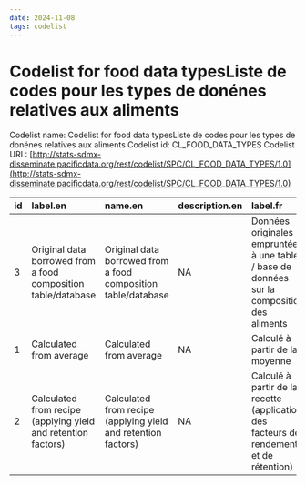 ```yaml
---
date: 2024-11-08
tags: codelist
---
```


# Codelist for food data typesListe de codes pour les types de donénes relatives aux aliments

Codelist name: Codelist for food data typesListe de codes pour les types de donénes relatives aux aliments
Codelist id: CL_FOOD_DATA_TYPES
Codelist URL: [http://stats-sdmx-disseminate.pacificdata.org/rest/codelist/SPC/CL_FOOD_DATA_TYPES/1.0](http://stats-sdmx-disseminate.pacificdata.org/rest/codelist/SPC/CL_FOOD_DATA_TYPES/1.0)

|id |label.en                                                      |name.en                                                       |description.en |label.fr                                                                                    |name.fr                                                                                     |description.fr |
|:--|:-------------------------------------------------------------|:-------------------------------------------------------------|:--------------|:-------------------------------------------------------------------------------------------|:-------------------------------------------------------------------------------------------|:--------------|
|3  |Original data borrowed from a food composition table/database |Original data borrowed from a food composition table/database |NA             |Données originales empruntées à une table / base de données sur la composition des aliments |Données originales empruntées à une table / base de données sur la composition des aliments |NA             |
|1  |Calculated from average                                       |Calculated from average                                       |NA             |Calculé à partir de la moyenne                                                              |Calculé à partir de la moyenne                                                              |NA             |
|2  |Calculated from recipe (applying yield and retention factors) |Calculated from recipe (applying yield and retention factors) |NA             |Calculé à partir de la recette (application des facteurs de rendement et de rétention)      |Calculé à partir de la recette (application des facteurs de rendement et de rétention)      |NA             |
